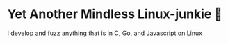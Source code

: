 # Yet Another Mindless Linux-junkie :zany_face:


I develop and fuzz anything that is in C, Go, and Javascript on Linux 